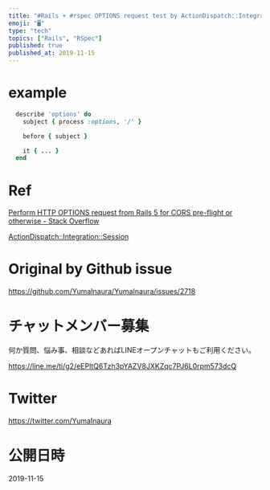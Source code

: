 ```yaml
---
title: "#Rails + #rspec OPTIONS request test by ActionDispatch::Integration::S"
emoji: "🖥"
type: "tech"
topics: ["Rails", "RSpec"]
published: true
published_at: 2019-11-15
---
```


# example

```rb
  describe 'options' do
    subject { process :options, '/' }

    before { subject }

    it { ... } 
  end
```

# Ref

[Perform HTTP OPTIONS request from Rails 5 for CORS pre-flight or otherwise - Stack Overflow](https://stackoverflow.com/questions/39840077/perform-http-options-request-from-rails-5-for-cors-pre-flight-or-otherwise)

[ActionDispatch::Integration::Session](https://api.rubyonrails.org/v5.1.1/classes/ActionDispatch/Integration/Session.html#method-i-process)


# Original by Github issue

https://github.com/YumaInaura/YumaInaura/issues/2718








<!-- Update From Qiita API -->

# チャットメンバー募集


何か質問、悩み事、相談などあればLINEオープンチャットもご利用ください。

https://line.me/ti/g2/eEPltQ6Tzh3pYAZV8JXKZqc7PJ6L0rpm573dcQ





# Twitter


https://twitter.com/YumaInaura


<!-- Update From Qiita API -->



# 公開日時

2019-11-15
